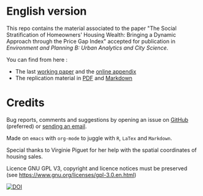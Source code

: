 # English version

This repo contains the material associated to the paper "The Social Stratification of Homeowners' Housing Wealth: Bringing a Dynamic Approach through the Price Gap Index" accepted for publication in *Environment and Planning B: Urban Analytics and City Science*.

You can find from here :

-   The last [working paper](WPfin.pdf) and the [online appendix](WPsoi.pdf)
-   The replication material in [PDF](ReproPaper.pdf) and [Markdown](ReproPaper.md)


# Credits

Bug reports, comments and suggestions by opening an issue on [GitHub](https://github.com/jsay/geoInd/issues) (preferred) or [sending an email](mailto:jsay@inra.fr).

Made on `emacs` with `org-mode` to juggle with `R`, `LaTex` and `Markdown`.

Special thanks to Virginie Piguet for her help with the spatial coordinates of housing sales.

Licence GNU GPL V3, copyright and licence notices must be preserved (see <https://www.gnu.org/licenses/gpl-3.0.en.html>)

<a href="https://zenodo.org/badge/latestdoi/181148746"><img src="https://zenodo.org/badge/181148746.svg" alt="DOI"></a>
